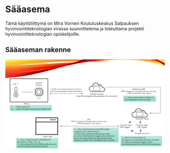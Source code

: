 # Sääasema
Tämä käyttöliittymä on Mira Vornen Koulutuskeskus Salpauksen hyvinvointiteknologian virassa suunnittelema ja toteuttama projekti hyvinvointiteknologian opiskelijoille.

## Sääaseman rakenne
![Sääaseman rakenne](/IoTEsittely.png)
